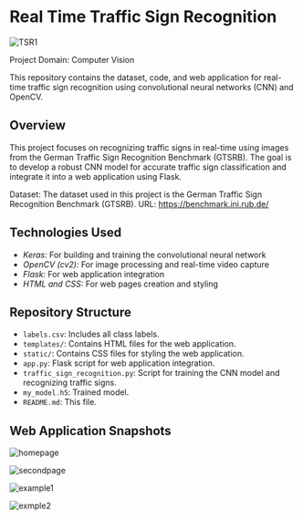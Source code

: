 # Real Time Traffic Sign Recognition

![TSR1](https://github.com/itsVarun20/Real-Time-Traffic-Sign-Recognition/assets/107756380/68989d0a-de78-4e44-b385-b00567058324)

Project Domain: Computer Vision

This repository contains the dataset, code, and web application for real-time traffic sign recognition using convolutional neural networks (CNN) and OpenCV.

## Overview

This project focuses on recognizing traffic signs in real-time using images from the German Traffic Sign Recognition Benchmark (GTSRB). The goal is to develop a robust CNN model for accurate traffic sign classification and integrate it into a web application using Flask.

Dataset: The dataset used in this project is the German Traffic Sign Recognition Benchmark (GTSRB). URL: https://benchmark.ini.rub.de/

## Technologies Used

* *Keras:* For building and training the convolutional neural network
* *OpenCV (cv2):* For image processing and real-time video capture
* *Flask:* For web application integration
* *HTML and CSS:* For web pages creation and styling

## Repository Structure

* `labels.csv`: Includes all class labels.
* `templates/`: Contains HTML files for the web application.
* `static/`: Contains CSS files for styling the web application.
* `app.py`: Flask script for web application integration.
* `traffic_sign_recognition.py`: Script for training the CNN model and recognizing traffic signs.
* `my_model.h5`: Trained model.
* `README.md`: This file.

## Web Application Snapshots

![homepage](https://github.com/itsVarun20/Real-Time-Traffic-Sign-Recognition/assets/107756380/a1382759-c801-4575-8032-b1ed1fec2047)

![secondpage](https://github.com/itsVarun20/Real-Time-Traffic-Sign-Recognition/assets/107756380/97bcc857-73b7-4e7e-ba85-21d4a87da2c8)

![example1](https://github.com/itsVarun20/Real-Time-Traffic-Sign-Recognition/assets/107756380/efe5cedf-7711-4cd2-a239-14f0efb426af)

![exmple2](https://github.com/itsVarun20/Real-Time-Traffic-Sign-Recognition/assets/107756380/61615b42-9e58-4691-a008-03ff6540dc15)


